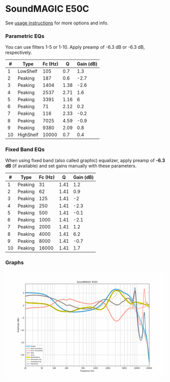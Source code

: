 # SoundMAGIC E50C
See [usage instructions](https://github.com/jaakkopasanen/AutoEq#usage) for more options and info.

### Parametric EQs
You can use filters 1-5 or 1-10. Apply preamp of -6.3 dB or -6.3 dB, respectively.

|   # | Type      |   Fc (Hz) |    Q |   Gain (dB) |
|-----|-----------|-----------|------|-------------|
|   1 | LowShelf  |       105 | 0.7  |         1.3 |
|   2 | Peaking   |       187 | 0.6  |        -2.7 |
|   3 | Peaking   |      1404 | 1.38 |        -2.6 |
|   4 | Peaking   |      2537 | 2.71 |         1.6 |
|   5 | Peaking   |      3391 | 1.16 |         6   |
|   6 | Peaking   |        71 | 2.12 |         0.2 |
|   7 | Peaking   |       116 | 2.33 |        -0.2 |
|   8 | Peaking   |      7025 | 4.59 |        -0.9 |
|   9 | Peaking   |      9380 | 2.09 |         0.8 |
|  10 | HighShelf |     10000 | 0.7  |         0.4 |

### Fixed Band EQs
When using fixed band (also called graphic) equalizer, apply preamp of **-6.3 dB** (if available) and set gains manually with these parameters.

|   # | Type    |   Fc (Hz) |    Q |   Gain (dB) |
|-----|---------|-----------|------|-------------|
|   1 | Peaking |        31 | 1.41 |         1.2 |
|   2 | Peaking |        62 | 1.41 |         0.9 |
|   3 | Peaking |       125 | 1.41 |        -2   |
|   4 | Peaking |       250 | 1.41 |        -2.3 |
|   5 | Peaking |       500 | 1.41 |        -0.1 |
|   6 | Peaking |      1000 | 1.41 |        -2.1 |
|   7 | Peaking |      2000 | 1.41 |         1.2 |
|   8 | Peaking |      4000 | 1.41 |         6.2 |
|   9 | Peaking |      8000 | 1.41 |        -0.7 |
|  10 | Peaking |     16000 | 1.41 |         1.7 |

### Graphs
![](./SoundMAGIC%20E50C.png)
